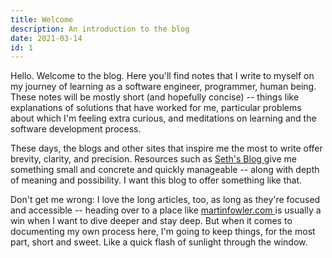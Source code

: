 ```yaml
---
title: Welcome
description: An introduction to the blog
date: 2021-03-14
id: 1
---
```


<main>

<p>Hello. Welcome to the blog. Here you'll find notes that I write to myself on my journey of learning as a software engineer, programmer, human being. These notes will be mostly short (and hopefully concise) -- things like explanations of solutions that have worked for me, particular problems about which I'm feeling extra curious, and meditations on learning and the software development process.<p>

<p>These days, the blogs and other sites that inspire me the most to write offer brevity, clarity, and precision. Resources such as <a href='https://seths.blog/' className='anchor' target='_blank' rel='noreferrer noopener'>Seth's Blog </a>give me something small and concrete and quickly manageable -- along with depth of meaning and possibility. I want this blog to offer something like that.</p> 

<p>Don't get me wrong: I love the long articles, too, as long as they're focused and accessible -- heading over to a place like <a href='https://martinfowler.com/' className='anchor' target='_blank' rel='noreferrer noopener'>martinfowler.com </a> is usually a win when I want to dive deeper and stay deep. But when it comes to documenting my own process here, I'm going to keep things, for the most part, short and sweet. Like a quick flash of sunlight through the window.</p>
 
</main>

